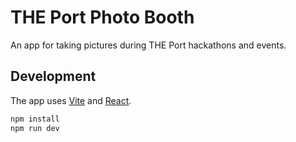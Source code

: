 # THE Port Photo Booth

An app for taking pictures during THE Port hackathons and events.

## Development

The app uses [Vite](https://vitejs.dev/) and [React](https://reactjs.org/).

```bash
npm install
npm run dev
```
